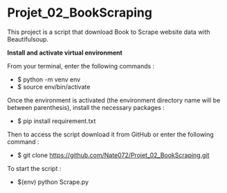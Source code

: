 # Projet_02_BookScraping

This project is a script that download Book to Scrape website data with Beautifulsoup.

**Install and activate virtual environment**

From your terminal, enter the following commands :
* $ python -m venv env
* $ source env/bin/activate

Once the environment is activated (the environment directory name will be between parenthesis), install the necessary packages :
* $ pip install requirement.txt

Then to access the script download it from GitHub or enter the following command :
* $ git clone https://github.com/Nate072/Projet_02_BookScraping.git

To start the script :
* $(env) python Scrape.py
